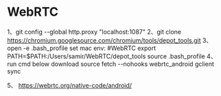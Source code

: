 # WebRTC
 1、git config --global http.proxy "localhost:1087"
 2、git clone https://chromium.googlesource.com/chromium/tools/depot_tools.git
 3、open -e .bash_profile 
     set mac env:
     #WebRTC
     export PATH=$PATH:/Users/samir/WebRTC/depot_tools
     source .bash_profile
4、 run cmd below download source
    fetch --nohooks webrtc_android
    gclient sync
    
5、 https://webrtc.org/native-code/android/

